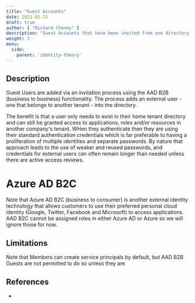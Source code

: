 ```yaml
---
title: "Guest Accounts"
date: 2021-01-21
draft: true
author: [ "Richard Cheney" ]
description: "Guest Accounts that have been invited from one directory to another using AAD B2B."
weight: 3
menu:
  side:
    parent: 'identity-theory'
---
```


## Description

Guest Users are added via an invitation process using the AAD B2B (business to business) functionality. The process adds an external user - one that belongs to another tenant - into the directory.

The benefit is that a user only needs to exist in their home tenant directory and can still be granted access to applications, roles and/or resources in another company's tenant. WHen they authenticate then they are using their standard authentication credentials which is far preferable to having a proliferation of multiple identities and separate passwords. By nature that approach leads to the use of weaker and reused passwords, and credentials for external users can often remain longer than needed unless there are active access reviews.

# Azure AD B2C

Note that Azure AD B2C (business to consumer) is another external identity technology that allows customers to use their preferred personal cloud identity (Google, Twitter, Facebook and Microsoft) to access applications. AAD B2C cannot be assigned roles in either Azure AD or Azure so we will ignore those for now.

## Limitations

Note that Members can create service principals by default, but AAD B2B Guests are not permitted to do so unless they are

## References

* [](https://docs.microsoft.com/azure/active-directory/external-identities/b2b-quickstart-add-guest-users-portal)
